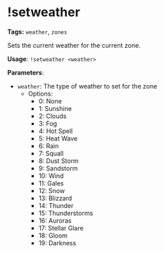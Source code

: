 # !setweather

**Tags:** `weather`, `zones`

Sets the current weather for the current zone.

**Usage**: `!setweather <weather>`

**Parameters**:
- `weather`: The type of weather to set for the zone
  - Options:
    - 0: None
    - 1: Sunshine
    - 2: Clouds
    - 3: Fog
    - 4: Hot Spell
    - 5: Heat Wave
    - 6: Rain
    - 7: Squall
    - 8: Dust Storm
    - 9: Sandstorm
    - 10: Wind
    - 11: Gales
    - 12: Snow
    - 13: Blizzard
    - 14: Thunder
    - 15: Thunderstorms
    - 16: Auroras
    - 17: Stellar Glare
    - 18: Gloom
    - 19: Darkness
